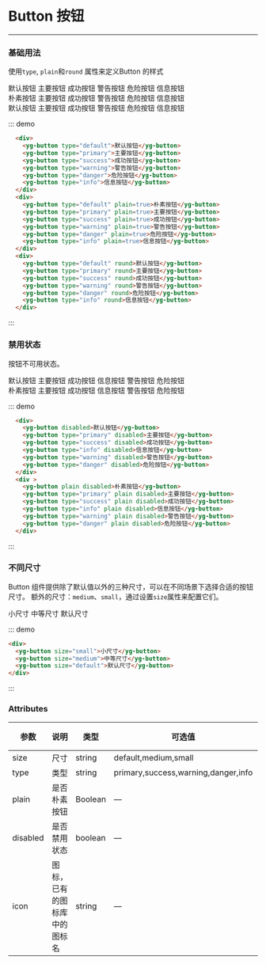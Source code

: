 # Button 按钮
-----
### 基础用法
使用```type```, ```plain```和```round``` 属性来定义Button 的样式

<div class="demo-box">
  <div class="demo-block">
    <div>
      <yg-button type="default" >默认按钮</yg-button>
      <yg-button type="primary">主要按钮</yg-button>
      <yg-button type="success">成功按钮</yg-button>
      <yg-button type="warning">警告按钮</yg-button>
      <yg-button type="danger">危险按钮</yg-button>
      <yg-button type="info">信息按钮</yg-button>
    </div>
    <div>
      <yg-button type="default" plain>朴素按钮</yg-button>
      <yg-button type="primary" plain>主要按钮</yg-button>
      <yg-button type="success" plain>成功按钮</yg-button>
      <yg-button type="warning" plain>警告按钮</yg-button>
      <yg-button type="danger" plain>危险按钮</yg-button>
      <yg-button type="info" plain>信息按钮</yg-button>
    </div>
    <div>
      <yg-button type="default" round>默认按钮</yg-button>
      <yg-button type="primary" round>主要按钮</yg-button>
      <yg-button type="success" round>成功按钮</yg-button>
      <yg-button type="warning" round>警告按钮</yg-button>
      <yg-button type="danger" round>危险按钮</yg-button>
      <yg-button type="info" round>信息按钮</yg-button>
    </div>
  </div>

  ::: demo
  ```html
    <div>
      <yg-button type="default">默认按钮</yg-button>
      <yg-button type="primary">主要按钮</yg-button>
      <yg-button type="success">成功按钮</yg-button>
      <yg-button type="warning">警告按钮</yg-button>
      <yg-button type="danger">危险按钮</yg-button>
      <yg-button type="info">信息按钮</yg-button>
    </div>
    <div>
      <yg-button type="default" plain=true>朴素按钮</yg-button>
      <yg-button type="primary" plain=true>主要按钮</yg-button>
      <yg-button type="success" plain=true>成功按钮</yg-button>
      <yg-button type="warning" plain=true>警告按钮</yg-button>
      <yg-button type="danger" plain=true>危险按钮</yg-button>
      <yg-button type="info" plain=true>信息按钮</yg-button>
    </div>
    <div>
      <yg-button type="default" round>默认按钮</yg-button>
      <yg-button type="primary" round>主要按钮</yg-button>
      <yg-button type="success" round>成功按钮</yg-button>
      <yg-button type="warning" round>警告按钮</yg-button>
      <yg-button type="danger" round>危险按钮</yg-button>
      <yg-button type="info" round>信息按钮</yg-button>
    </div>
  ```
  :::
</div>

### 禁用状态

按钮不可用状态。

<div class="demo-box">
  <div class="demo-block">
    <div>
      <yg-button disabled>默认按钮</yg-button>
      <yg-button type="primary" disabled>主要按钮</yg-button>
      <yg-button type="success" disabled>成功按钮</yg-button>
      <yg-button type="info" disabled>信息按钮</yg-button>
      <yg-button type="warning" disabled>警告按钮</yg-button>
      <yg-button type="danger" disabled>危险按钮</yg-button>
    </div>
    <div >
      <yg-button plain disabled>朴素按钮</yg-button>
      <yg-button type="primary" plain disabled>主要按钮</yg-button>
      <yg-button type="success" plain disabled>成功按钮</yg-button>
      <yg-button type="info" plain disabled>信息按钮</yg-button>
      <yg-button type="warning" plain disabled>警告按钮</yg-button>
      <yg-button type="danger" plain disabled>危险按钮</yg-button>
    </div>
  </div>

  ::: demo
  ```html
    <div>
      <yg-button disabled>默认按钮</yg-button>
      <yg-button type="primary" disabled>主要按钮</yg-button>
      <yg-button type="success" disabled>成功按钮</yg-button>
      <yg-button type="info" disabled>信息按钮</yg-button>
      <yg-button type="warning" disabled>警告按钮</yg-button>
      <yg-button type="danger" disabled>危险按钮</yg-button>
    </div>
    <div >
      <yg-button plain disabled>朴素按钮</yg-button>
      <yg-button type="primary" plain disabled>主要按钮</yg-button>
      <yg-button type="success" plain disabled>成功按钮</yg-button>
      <yg-button type="info" plain disabled>信息按钮</yg-button>
      <yg-button type="warning" plain disabled>警告按钮</yg-button>
      <yg-button type="danger" plain disabled>危险按钮</yg-button>
    </div>
  ```
  :::
</div>

### 不同尺寸

Button 组件提供除了默认值以外的三种尺寸，可以在不同场景下选择合适的按钮尺寸。
额外的尺寸：```medium```、```small```，通过设置```size```属性来配置它们。

<div class="demo-box">
  <div class="demo-block">
    <yg-button size="small">小尺寸</yg-button>
    <yg-button size="medium">中等尺寸</yg-button>
    <yg-button size="default">默认尺寸</yg-button>
  </div>

  ::: demo
  ```html
  <div>
    <yg-button size="small">小尺寸</yg-button>
    <yg-button size="medium">中等尺寸</yg-button>
    <yg-button size="default">默认尺寸</yg-button>
  </div>

  ``` 
  :::
</div>


### Attributes
| 参数      | 说明    | 类型      | 可选值       | 默认值   |
|---------- |-------- |---------- |-------------  |-------- |
| size     | 尺寸   | string  |   default,medium,small            |    —     |
| type     | 类型   | string    |   primary,success,warning,danger,info |     —    |
| plain     | 是否朴素按钮   | Boolean    | — | false   |
| disabled  | 是否禁用状态    | boolean   | —   | false   |
| icon  | 图标，已有的图标库中的图标名 | string   |  —  |  —  |
